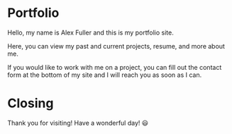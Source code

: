 # Portfolio
Hello, my name is Alex Fuller and this is my portfolio site.

Here, you can view my past and current projects, resume, and more about me.

If you would like to work with me on a project, you can fill out the contact form at the bottom of my site and I will reach you as soon as I can.

# Closing
Thank you for visiting! Have a wonderful day! 😃
